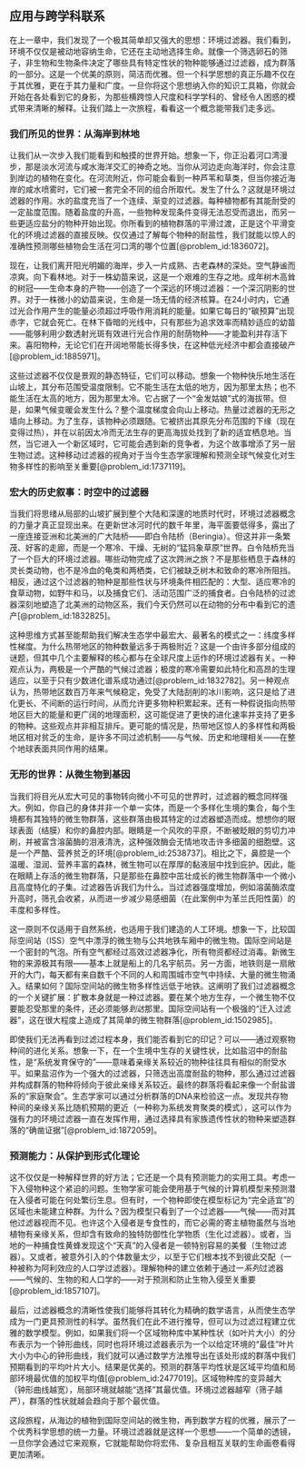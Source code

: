 ## 应用与跨学科联系

在上一章中，我们发现了一个极其简单却又强大的思想：环境过滤器。我们看到，环境不仅仅是被动地容纳生命，它还在主动地选择生命。就像一个筛选卵石的筛子，非生物和生物条件决定了哪些具有特定性状的物种能够通过过滤器，成为群落的一部分。这是一个优美的原则，简洁而优雅。但一个科学思想的真正乐趣不仅在于其优雅，更在于其力量和广度。一旦你将这个思想纳入你的知识工具箱，你就会开始在各处看到它的身影，为那些横跨惊人尺度和科学学科的、曾经令人困惑的模式带来清晰的解释。让我们踏上一次旅程，看看这一个概念能带我们走多远。

### 我们所见的世界：从海岸到林地

让我们从一次步入我们能看到和触摸的世界开始。想象一下，你正沿着河口湾漫步，那是淡水河流与咸水海洋交汇的神奇之地。当你从河边走向海洋时，你会注意到岸边的植物在变化。在河流附近，你可能会看到一种芦苇和草类，但当你接近海岸的咸水喷雾时，它们被一套完全不同的组合所取代。发生了什么？这就是环境过滤器的作用。水的盐度充当了一个连续、渐变的过滤器。每种植物都有其能耐受的一定盐度范围。随着盐度的升高，一些物种发现条件变得无法忍受而退出，而另一些更适应盐分的物种开始出现。你所看到的植物群落的平滑过渡，正是这个平滑变化的环境过滤器的直接反映。仅仅通过了解每个物种的耐盐性，我们就能以惊人的准确性预测哪些植物会生活在河口湾的哪个位置[@problem_id:1836072]。

现在，让我们离开阳光明媚的海岸，步入一片成熟、古老森林的深处。空气静谧而凉爽。向下看林地。对于一株幼苗来说，这是一个艰难的生存之地。成年树木高耸的树冠——生命本身的产物——创造了一个深远的环境过滤器：一个深沉阴影的世界。对于一株微小的幼苗来说，生命是一场无情的经济核算。在24小时内，它通过光合作用产生的能量必须超过呼吸作用消耗的能量。如果它每日的“碳预算”出现赤字，它就会死亡。在林下昏暗的光线中，只有那些为追求效率而精妙适应的幼苗——能够利用少数透射光斑有效进行光合作用的耐荫物种——才能盈利并存活下来。喜阳物种，无论它们在开阔地带能长得多快，在这种低光经济中都会直接破产[@problem_id:1885971]。

这些过滤器不仅仅是景观的静态特征，它们可以移动。想象一个物种快乐地生活在山坡上，其分布范围受温度限制。它不能生活在太低的地方，因为那里太热；也不能生活在太高的地方，因为那里太冷。它占据了一个“金发姑娘”式的海拔带。但是，如果气候变暖会发生什么？整个温度梯度会向山上移动。热量过滤器的无形之墙向上移动。为了生存，该物种必须跟随。它被挤出其原先分布范围的下缘（现在变得过热），并在以前因太冷而无法生存的更高海拔处找到了新的适宜栖息地。当然，当它进入一个新区域时，它可能会遇到新的竞争者，为这个故事增添了另一层生物过滤。这种移动过滤器的视角对于当今生态学家理解和预测全球气候变化对生物多样性的影响至关重要[@problem_id:1737119]。

### 宏大的历史叙事：时空中的过滤器

当我们将思绪从局部的山坡扩展到整个大陆和深邃的地质时代时，环境过滤器概念的力量才真正显现出来。在更新世冰河时代的数千年里，海平面要低得多，露出了一座连接亚洲和北美洲的广大陆桥——即白令陆桥（Beringia）。但这并非一条繁茂、好客的走廊，而是一个寒冷、干燥、无树的“猛犸象草原”世界。白令陆桥充当了一个巨大的环境过滤器。哪些动物完成了这次跨洲之旅？不是那些栖息于森林的灵长类动物，也不是冷血的龟类和两栖类，它们被缺乏树木和致命的寒冷所阻挡。相反，通过这个过滤器的物种是那些性状与环境条件相匹配的：大型、适应寒冷的食草动物，如野牛和马，以及捕食它们、活动范围广泛的捕食者。白令陆桥的过滤器深刻地塑造了北美洲的动物区系，我们今天仍然可以在动物的分布中看到它的遗产[@problem_id:1832825]。

这种思维方式甚至能帮助我们解决生态学中最宏大、最著名的模式之一：纬度多样性梯度。为什么热带地区的物种数量远多于两极附近？这是一个由许多部分组成的谜题，但其中几个主要解释的核心都与在全球尺度上运作的环境过滤器有关。一种观点认为，两极是一个严酷的气候过滤器；极度的寒冷需要如此特化和高昂的生理适应，以至于只有少数进化谱系成功通过[@problem_id:1832782]。另一种观点认为，热带地区数百万年来气候稳定，免受了大陆刮削的冰川影响，这只是给了进化更长、不间断的运行时间，从而允许更多物种积累起来。还有一种假说指向热带地区巨大的能量和更广阔的地理面积，这可能促进了更快的进化速率并支持了更多的物种。这些观点并非相互排斥。更可能的情况是，热带地区惊人的多样性和两极地区相对贫乏的生命，是许多不同过滤机制——与气候、历史和地理相关——在整个地球表面共同作用的结果。

### 无形的世界：从微生物到基因

当我们将目光从宏大可见的事物转向微小不可见的世界时，过滤器的概念同样强大。例如，你自己的身体并非一个单一实体，而是一个多样化生境的集合，每个生境都有其独特的微生物群落，这些群落由极其特定的过滤器塑造而成。想想你的眼球表面（结膜）和你的鼻腔内部。眼睛是一个风吹的平原，不断被眨眼的剪切力冲刷，并被富含溶菌酶的泪液清洗，这种强效酶会无情地攻击许多细菌的细胞壁。这是一个严酷、营养贫乏的环境[@problem_id:2538737]。相比之下，鼻腔是一个温暖、湿润、营养丰富的森林，微生物可以在厚厚的黏液层中找到庇护。因此，能在眼睛上存活的微生物群落，只是那些在鼻腔中茁壮成长的微生物群落中一个微小且高度特化的子集。过滤器告诉我们为什么。当过滤器强度增加，例如溶菌酶浓度升高时，筛孔会收紧，从而进一步减少易感细菌（在此案例中为革兰氏阳性菌）的丰度和多样性。

这一原则不仅适用于自然系统，也适用于我们建造的人工环境。想象一下，比较国际空间站（ISS）空气中漂浮的微生物与公共地铁车厢中的微生物。国际空间站是一个密封的气泡。所有空气都经过高效过滤器净化，所有物资都经过消毒。新微生物的来源极其有限——基本上就是船上的几名宇航员。另一方面，地铁则是一扇敞开的大门，每天都有来自数千个不同的人和周围城市空气中持续、大量的微生物涌入。结果如何？国际空间站的微生物多样性远低于地铁。这阐明了我们过滤器概念的一个关键扩展：扩散本身就是一种过滤器。要在某个地方生存，一个微生物不仅要能忍受那里的条件，还必须能够*到达*那里。国际空间站有一个极强的“迁入过滤器”，这在很大程度上造成了其简单的微生物群落[@problem_id:1502985]。

即使我们无法再看到过滤过程本身，我们能否看到它的印记？可以——通过观察物种间的进化关系。想象一下，在一个生境中生存的关键性状，比如盐沼中的耐盐性，是“系统发育保守的”——意味着亲缘关系较近的物种往往具有相似的耐受水平。如果盐沼作为一个强大的过滤器，只筛选出高度耐盐的物种，那么通过过滤器并构成群落的物种将倾向于彼此亲缘关系较近。最终的群落将看起来像一个耐盐谱系的“家庭聚会”。生态学家可以通过分析群落的DNA来检验这一点。发现共存物种间的亲缘关系比随机预期的更近（一种称为系统发育聚类的模式），这可以作为强有力的环境过滤器一直在发挥作用，通过选择具有家族遗传性状的物种来塑造群落的“确凿证据”[@problem_id:1872059]。

### 预测能力：从保护到形式化理论

这不仅仅是一种解释世界的好方法；它还是一个具有预测能力的实用工具。考虑一下入侵物种这个紧迫的问题。生物学家可能会使用基于气候的计算机模型来预测潜在入侵者可能在何处繁衍生息。但有时，一个物种即使在模型标记为“完全适宜”的区域也未能建立种群。为什么？因为模型只看到了一个过滤器——气候——而对其他过滤器视而不见。也许这个入侵者是专食性的，而它必需的寄主植物虽然与当地植物有亲缘关系，但却含有致命的独特防御性化学物质（生化过滤器）。或者，当地的一种捕食性黄蜂发现这个“天真”的入侵者是一顿特别容易的美餐（生物过滤器）。又或者，被意外引入的个体数量太少，以至于它们根本找不到彼此交配（一种被称为阿利效应的人口学过滤器）。理解物种的建立依赖于通过一*系列*过滤器——气候的、生物的和人口学的——对于预测和防止生物入侵至关重要[@problem_id:1857107]。

最后，过滤器概念的清晰性使我们能够将其转化为精确的数学语言，从而使生态学成为一门更具预测性的科学。虽然我们在此不进行推导，但可以为过滤过程建立优雅的数学模型。例如，如果我们将一个区域物种库中某种性状（如叶片大小）的分布表示为一个钟形曲线，同时也将环境过滤器表示为一个以给定环境的“最佳”叶片大小为中心的钟形曲线，我们就可以通过数学方法推导出在该处形成的群落中我们预期看到的平均叶片大小。结果是优美的。预测的群落平均性状是区域平均值和局部环境最优值的加权平均值[@problem_id:2477019]。区域物种库的变异越大（钟形曲线越宽），局部环境就越能“选择”其最优值。环境过滤器越窄（筛子越严），群落的性状就越会趋向于那个最优值。

这段旅程，从海边的植物到国际空间站的微生物，再到数学方程的优雅，展示了一个优秀科学思想的统一力量。环境过滤器就是这样一个思想——一个简单的透镜，一旦你学会通过它来观察，它就能帮助你将宏伟、复杂且相互关联的生命画卷看得更加清晰。